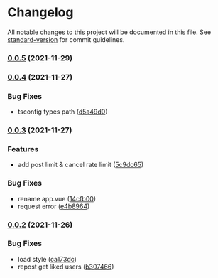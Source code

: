 # Changelog

All notable changes to this project will be documented in this file. See [standard-version](https://github.com/conventional-changelog/standard-version) for commit guidelines.

### [0.0.5](https://github.com/sxzz/jike-plus/compare/v0.0.4...v0.0.5) (2021-11-29)

### [0.0.4](https://github.com/sxzz/jike-plus/compare/v0.0.3...v0.0.4) (2021-11-27)


### Bug Fixes

* tsconfig types path ([d5a49d0](https://github.com/sxzz/jike-plus/commit/d5a49d0ee4d2cc230a60cd89a35e4c7f79b3a408))

### [0.0.3](https://github.com/sxzz/jike-plus/compare/v0.0.2...v0.0.3) (2021-11-27)


### Features

* add post limit & cancel rate limit ([5c9dc65](https://github.com/sxzz/jike-plus/commit/5c9dc6573063f4bd16a4310f972f60a862e30d3b))


### Bug Fixes

* rename app.vue ([14cfb00](https://github.com/sxzz/jike-plus/commit/14cfb00129da379991fa213aea713e701894b8dd))
* request error ([e4b8964](https://github.com/sxzz/jike-plus/commit/e4b8964898435a0a82a844fb196b515d5951045d))

### [0.0.2](https://github.com/sxzz/jike-plus/compare/v0.0.1...v0.0.2) (2021-11-26)


### Bug Fixes

* load style ([ca173dc](https://github.com/sxzz/jike-plus/commit/ca173dc004c2e4f171ea803fb4c8903ad9ad536b))
* repost get liked users ([b307466](https://github.com/sxzz/jike-plus/commit/b307466344459bb0b6b8a8215f9cd8f70fd764ba))
